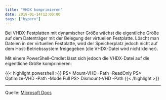```yaml
---
title: "VHDX komprimieren"
date: 2019-01-14T12:00:00
tags: ["hyperv"]
---
```


Bei VHDX-Festplatten mit dynamischer Größe wächst die eigentliche Größe auf dem Datenträger mit der Belegung der virtuellen Festplatte. Löscht man Dateien in der virtuellen Festplatte, wird der Speicherplatz jedoch nicht auf dem Host-Betriebssystem freigegeben (die VHDX-Datei wird nicht kleiner).

<!--more-->

Mit einem PowerShell-Cmdlet lässt sich jedoch die VHDX-Datei auf die eigentliche Größe komprimieren:

{{< highlight powershell >}}
PS> Mount-VHD -Path <VHDX-Datei> -ReadOnly
PS> Optimize-VHD -Path <VHDX-Datei> -Mode Full
PS> Dismount-VHD -Path <VHDX-Datei>
{{< /highlight >}}

---
Quelle: [Microsoft Docs](https://docs.microsoft.com/en-us/powershell/module/hyper-v/optimize-vhd?view=win10-ps)